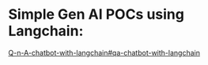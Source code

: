 # Simple Gen AI POCs using Langchain: 
[Q-n-A-chatbot-with-langchain#qa-chatbot-with-langchain](https://github.com/gauravshinde1816/GenAI-poc/tree/main/Q-n-A-chatbot-with-langchain#qa-chatbot-with-langchain)
